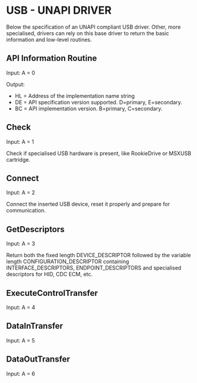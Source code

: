 # USB - UNAPI DRIVER
Below the specification of an UNAPI compliant USB driver. Other, more specialised, drivers can rely on this base driver to return the basic information and low-level routines.

## API Information Routine

Input: A = 0

Output:
* HL = Address of the implementation name string
* DE = API specification version supported. D=primary, E=secondary.
* BC = API implementation version. B=primary, C=secondary.

## Check

Input: A = 1

Check if specialised USB hardware is present, like RookieDrive or MSXUSB cartridge.

## Connect

Input: A = 2

Connect the inserted USB device, reset it properly and prepare for communication.

## GetDescriptors

Input: A = 3

Return both the fixed length DEVICE_DESCRIPTOR followed by the variable length CONFIGURATION_DESCRIPTOR containing INTERFACE_DESCRIPTORS, ENDPOINT_DESCRIPTORS and specialised descriptors for HID, CDC ECM, etc.

## ExecuteControlTransfer 

Input: A = 4

## DataInTransfer

Input: A = 5

## DataOutTransfer

Input: A = 6

